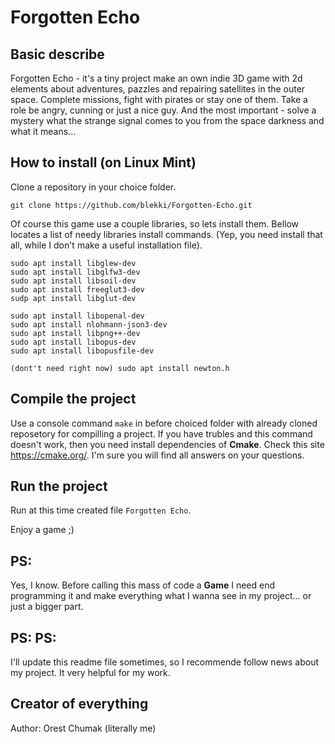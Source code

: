 # Forgotten Echo

## Basic describe
Forgotten Echo - it's a tiny project make an own indie 3D game with 2d elements about adventures, pazzles and repairing satellites in the outer space. Complete missions, fight with pirates or stay one of them. Take a role be angry, cunning or just a nice guy. And the most important - solve a mystery what the strange signal comes to you from the space darkness and what it means...

## How to install (on Linux Mint)

Clone a repository in your choice folder.
```
git clone https://github.com/blekki/Forgotten-Echo.git
```

Of course this game use a couple libraries, so lets install them.
Bellow locates a list of needy libraries install commands.
(Yep, you need install that all, while I don't make a useful installation file).
```
sudo apt install libglew-dev
sudo apt install libglfw3-dev
sudo apt install libsoil-dev
sudo apt install freeglut3-dev
sudp apt install libglut-dev

sudo apt install libopenal-dev
sudo apt install nlohmann-json3-dev
sudo apt install libpng++-dev
sudo apt install libopus-dev
sudo apt install libopusfile-dev

(dont't need right now) sudo apt install newton.h
```

## Compile the project

Use a console command `make` in before choiced folder with already cloned reposetory for compilling a project.
If you have trubles and this command doesn't work, then you need install dependencies of **Cmake**. Check this site https://cmake.org/. I'm sure you will find all answers on your questions.

## Run the project

Run at this time created file `Forgotten Echo`. 

Enjoy a game ;)

## PS:
Yes, I know. Before calling this mass of code a **Game** I need end programming it and make everything what I wanna see in my project... or just a bigger part.

## PS: PS:
I'll update this readme file sometimes, so I recommende follow news about my project. It very helpful for my work.

## Creator of everything

Author: Orest Chumak (literally me)
